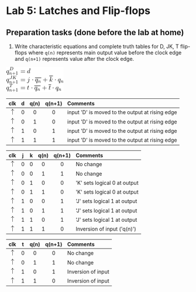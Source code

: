 # Lab 5: Latches and Flip-flops

## Preparation tasks (done before the lab at home)

1. Write characteristic equations and complete truth tables for D, JK, T flip-flops where `q(n)` represents main output value before the clock edge and `q(n+1)` represents value after the clock edge.

![Characteristic equations](images/eq_flip_flopsn.png)

   | **clk** | **d** | **q(n)** | **q(n+1)** | **Comments** |
   | :-: | :-: | :-: | :-: | :-- |
   | ![rising](images/eq_uparrow.png) | 0 | 0 | 0 | input 'D' is moved to the output at rising edge |
   | ![rising](images/eq_uparrow.png) | 0 | 1 | 0 | input 'D' is moved to the output at rising edge |
   | ![rising](images/eq_uparrow.png) | 1 | 0 | 1 | input 'D' is moved to the output at rising edge |
   | ![rising](images/eq_uparrow.png) | 1 | 1 | 1 | input 'D' is moved to the output at rising edge |

   | **clk** | **j** | **k** | **q(n)** | **q(n+1)** | **Comments** |
   | :-: | :-: | :-: | :-: | :-: | :-- |
   | ![rising](images/eq_uparrow.png) | 0 | 0 | 0 | 0 | No change |
   | ![rising](images/eq_uparrow.png) | 0 | 0 | 1 | 1 | No change |
   | ![rising](images/eq_uparrow.png) | 0 | 1 | 0 | 0 | 'K' sets logical 0 at output |
   | ![rising](images/eq_uparrow.png) | 0 | 1 | 1 | 0 | 'K' sets logical 0 at output |
   | ![rising](images/eq_uparrow.png) | 1 | 0 | 0 | 1 | 'J' sets logical 1 at output |
   | ![rising](images/eq_uparrow.png) | 1 | 0 | 1 | 1 | 'J' sets logical 1 at output |
   | ![rising](images/eq_uparrow.png) | 1 | 1 | 0 | 1 | 'J' sets logical 1 at output |
   | ![rising](images/eq_uparrow.png) | 1 | 1 | 1 | 0 | Inversion of input ('q(n)') |

   | **clk** | **t** | **q(n)** | **q(n+1)** | **Comments** |
   | :-: | :-: | :-: | :-: | :-- |
   | ![rising](images/eq_uparrow.png) | 0 | 0 | 0 | No change |
   | ![rising](images/eq_uparrow.png) | 0 | 1 | 1 | No change |
   | ![rising](images/eq_uparrow.png) | 1 | 0 | 1 | Inversion of input |
   | ![rising](images/eq_uparrow.png) | 1 | 1 | 0 | Inversion of input |
